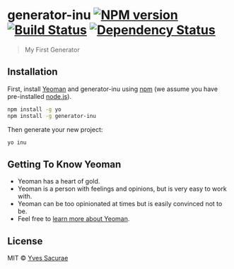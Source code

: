 # generator-inu [![NPM version][npm-image]][npm-url] [![Build Status][travis-image]][travis-url] [![Dependency Status][daviddm-image]][daviddm-url]
> My First Generator

## Installation

First, install [Yeoman](http://yeoman.io) and generator-inu using [npm](https://www.npmjs.com/) (we assume you have pre-installed [node.js](https://nodejs.org/)).

```bash
npm install -g yo
npm install -g generator-inu
```

Then generate your new project:

```bash
yo inu
```

## Getting To Know Yeoman

 * Yeoman has a heart of gold.
 * Yeoman is a person with feelings and opinions, but is very easy to work with.
 * Yeoman can be too opinionated at times but is easily convinced not to be.
 * Feel free to [learn more about Yeoman](http://yeoman.io/).

## License

MIT © [Yves Sacurae]()


[npm-image]: https://badge.fury.io/js/generator-inu.svg
[npm-url]: https://npmjs.org/package/generator-inu
[travis-image]: https://travis-ci.org/yvessacurae/generator-inu.svg?branch=master
[travis-url]: https://travis-ci.org/yvessacurae/generator-inu
[daviddm-image]: https://david-dm.org/yvessacurae/generator-inu.svg?theme=shields.io
[daviddm-url]: https://david-dm.org/yvessacurae/generator-inu
